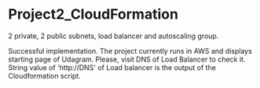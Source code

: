 # Project2_CloudFormation
2 private, 2 public subnets, load balancer and autoscaling group.

Successful implementation.
The project currently runs in AWS and displays starting page of Udagram. Please, visit DNS of Load Balancer to check it. 
String value of 'http://DNS' of Load balancer is the output of the Cloudformation script. 


